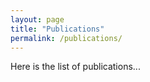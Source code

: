 ```yaml
---
layout: page
title: "Publications"
permalink: /publications/
---
```


Here is the list of publications...
